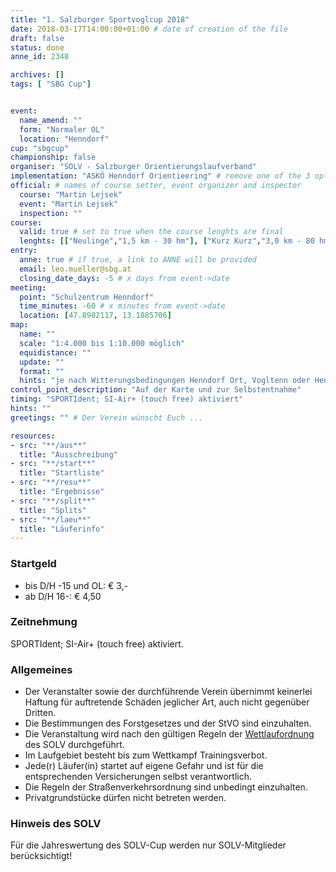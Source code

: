 ```yaml
---
title: "1. Salzburger Sportvoglcup 2018"
date: 2018-03-17T14:00:00+01:00 # date of creation of the file
draft: false
status: done
anne_id: 2348

archives: []
tags: [ "SBG Cup"]


event:
  name_amend: ""
  form: "Normaler OL"
  location: "Henndorf"
cup: "sbgcup"
championship: false
organiser: "SOLV - Salzburger Orientierungslaufverband"
implementation: "ASKÖ Henndorf Orientieering" # remove one of the 3 options
official: # names of course setter, event organizer and inspector
  course: "Martin Lejsek"
  event: "Martin Lejsek"
  inspection: ""
course:
  valid: true # set to true when the course lenghts are final
  lenghts: [["Neulinge","1,5 km - 30 hm"], ["Kurz Kurz","3,0 km - 80 hm"], ["Kurz Lang","3,8 km - 90 hm"], ["Mittel","4,9 km - 120 hm"], ["Lang","6,3 km - 160 hm"]]
entry:
  anne: true # if true, a link to ANNE will be provided
  email: leo.mueller@sbg.at
  closing_date_days: -5 # x days from event->date
meeting:
  point: "Schulzentrum Henndorf"
  time_minutes: -60 # x minutes from event->date
  location: [47.8982117, 13.1885706]
map:
  name: ""
  scale: "1:4.000 bis 1:10.000 möglich"
  equidistance: ""
  update: ""
  format: ""
  hints: "je nach Witterungsbedingungen Henndorf Ort, Vogltenn oder Henndorf Seeseite" # additional hints to map
control_point_description: "Auf der Karte und zur Selbstentnahme"
timing: "SPORTIdent; SI-Air+ (touch free) aktiviert"
hints: ""
greetings: "" # Der Verein wünscht Euch ...

resources:
- src: "**/aus**"
  title: "Ausschreibung"
- src: "**/start**"
  title: "Startliste"
- src: "**/resu**"
  title: "Ergebnisse"
- src: "**/split**"
  title: "Splits"
- src: "**/laeu**"
  title: "Läuferinfo"
---
```


### Startgeld

- bis D/H -15 und OL: € 3,-
- ab D/H 16-: € 4,50

### Zeitnehmung

SPORTIdent; SI-Air+ (touch free) aktiviert.

### Allgemeines

- Der Veranstalter sowie der durchführende Verein übernimmt keinerlei Haftung für auftretende Schäden jeglicher Art, auch nicht gegenüber Dritten.
- Die Bestimmungen des Forstgesetzes und der StVO sind einzuhalten.
- Die Veranstaltung wird nach den gültigen Regeln der [Wettlaufordnung](../../wettlaufordnung) des SOLV durchgeführt.
- Im Laufgebiet besteht bis zum Wettkampf Trainingsverbot.
- Jede\(r) Läufer(in) startet auf eigene Gefahr und ist für die entsprechenden Versicherungen selbst verantwortlich.
- Die Regeln der Straßenverkehrsordnung sind unbedingt einzuhalten.
- Privatgrundstücke dürfen nicht betreten werden.

### Hinweis des SOLV
Für die Jahreswertung des SOLV-Cup werden nur SOLV-Mitglieder berücksichtigt!